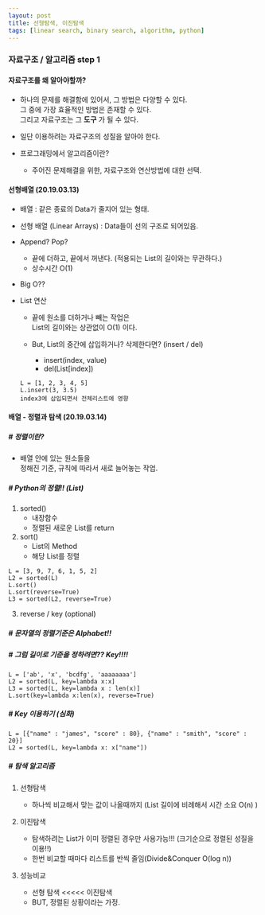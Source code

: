 ```yaml
---
layout: post
title: 선형탐색, 이진탐색
tags: [linear search, binary search, algorithm, python]
---
```


### 자료구조 / 알고리즘 step 1

#### 자료구조를 왜 알아야할까?

- 하나의 문제를 해결함에 있어서, 그 방법은 다양할 수 있다.  
그 중에 가장 효율적인 방법은 존재할 수 있다.  
그리고 자료구조는 그 **도구** 가 될 수 있다.

- 일단 이용하려는 자료구조의 성질을 알아야 한다.

- 프로그래밍에서 알고리즘이란?
    - 주어진 문제해결을 위한, 자료구조와 연산방법에 대한 선택.
    
#### 선형배열 (20.19.03.13)

- 배열 : 같은 종료의 Data가 줄지어 있는 형태.

- 선형 배열 (Linear Arrays) : Data들이 선의 구조로 되어있음.

- Append? Pop?
    - 끝에 더하고, 끝에서 꺼낸다. (적용되는 List의 길이와는 무관하다.)
    - 상수시간 O(1)
    
- Big O??

- List 연산  
    - 끝에 원소를 더하거나 빼는 작업은  
    List의 길이와는 상관없이 O(1) 이다.
    
    - But, List의 중간에 삽입하거나? 삭제한다면? (insert / del)
        - insert(index, value)
        - del(List[index])
        
    ```
    L = [1, 2, 3, 4, 5]
    L.insert(3, 3.5)
    index3에 삽입되면서 전체리스트에 영향
    ```
    
 #### 배열 - 정렬과 탐색 (20.19.03.14)
 
 ##### # 정렬이란?
 
 - 배열 안에 있는 원소들을  
 정해진 기준, 규칙에 따라서 새로 늘어놓는 작업.
 
 ##### # Python의 정렬!! (List)
 
 1. sorted()
    - 내장함수  
    - 정렬된 새로운 List를 return 
 2. sort()
    - List의 Method
    - 해당 List를 정렬
    
 ```
L = [3, 9, 7, 6, 1, 5, 2]
L2 = sorted(L)
L.sort()
L.sort(reverse=True)
L3 = sorted(L2, reverse=True)

```

3. reverse / key (optional)

##### # 문자열의 정렬기준은 Alphabet!! 
##### # 그럼 길이로 기준을 정하려면?? Key!!!!

```
L = ['ab', 'x', 'bcdfg', 'aaaaaaaa']
L2 = sorted(L, key=lambda x:x]
L3 = sorted(L, key=lambda x : len(x)]
L.sort(key=lambda x:len(x), reverse=True)
```

##### # Key 이용하기 (심화)
```
L = [{"name" : "james", "score" : 80}, {"name" : "smith", "score" : 20}]
L2 = sorted(L, key=lambda x: x["name"])
```

##### # 탐색 알고리즘
1. 선형탐색
    - 하나씩 비교해서 맞는 값이 나올때까지 (List 길이에 비례해서 시간 소요 O(n) ) 

2. 이진탐색
    - 탐색하려는 List가 이미 정렬된 경우만 사용가능!!! (크기순으로 정렬된 성질을 이용!!)
    - 한번 비교할 때마다 리스트를 반씩 줄임(Divide&Conquer O(log n))
    
3. 성능비교
    - 선형 탐색 <<<<< 이진탐색
    - BUT, 정렬된 상황이라는 가정.